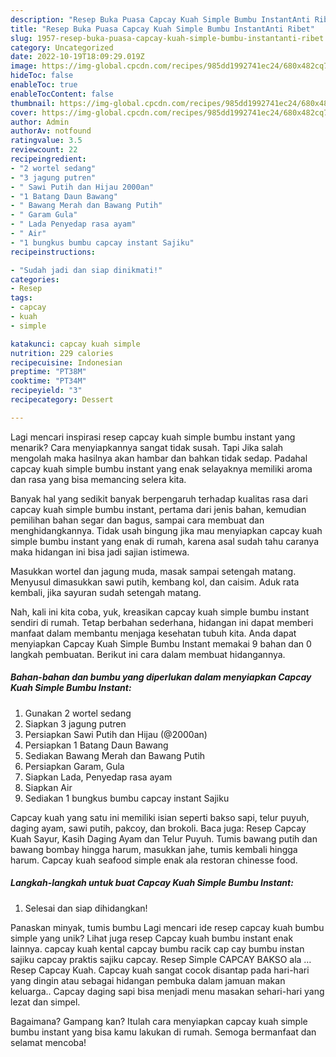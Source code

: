 ```yaml
---
description: "Resep Buka Puasa Capcay Kuah Simple Bumbu InstantAnti Ribet"
title: "Resep Buka Puasa Capcay Kuah Simple Bumbu InstantAnti Ribet"
slug: 1957-resep-buka-puasa-capcay-kuah-simple-bumbu-instantanti-ribet
category: Uncategorized
date: 2022-10-19T18:09:29.019Z
image: https://img-global.cpcdn.com/recipes/985dd1992741ec24/680x482cq70/capcay-kuah-simple-bumbu-instant-foto-resep-utama.jpg
hideToc: false
enableToc: true
enableTocContent: false
thumbnail: https://img-global.cpcdn.com/recipes/985dd1992741ec24/680x482cq70/capcay-kuah-simple-bumbu-instant-foto-resep-utama.jpg
cover: https://img-global.cpcdn.com/recipes/985dd1992741ec24/680x482cq70/capcay-kuah-simple-bumbu-instant-foto-resep-utama.jpg
author: Admin
authorAv: notfound
ratingvalue: 3.5
reviewcount: 22
recipeingredient:
- "2 wortel sedang"
- "3 jagung putren"
- " Sawi Putih dan Hijau 2000an"
- "1 Batang Daun Bawang"
- " Bawang Merah dan Bawang Putih"
- " Garam Gula"
- " Lada Penyedap rasa ayam"
- " Air"
- "1 bungkus bumbu capcay instant Sajiku"
recipeinstructions:

- "Sudah jadi dan siap dinikmati!"
categories:
- Resep
tags:
- capcay
- kuah
- simple

katakunci: capcay kuah simple 
nutrition: 229 calories
recipecuisine: Indonesian
preptime: "PT38M"
cooktime: "PT34M"
recipeyield: "3"
recipecategory: Dessert

---
```



Lagi mencari inspirasi resep capcay kuah simple bumbu instant yang menarik? Cara menyiapkannya sangat tidak susah. Tapi Jika salah mengolah maka hasilnya akan hambar dan bahkan tidak sedap. Padahal capcay kuah simple bumbu instant yang enak selayaknya memiliki aroma dan rasa yang bisa memancing selera kita.


Banyak hal yang sedikit banyak berpengaruh terhadap kualitas rasa dari capcay kuah simple bumbu instant, pertama dari jenis bahan, kemudian pemilihan bahan segar dan bagus, sampai cara membuat dan menghidangkannya. Tidak usah bingung jika mau menyiapkan capcay kuah simple bumbu instant yang enak di rumah, karena asal sudah tahu caranya maka hidangan ini bisa jadi sajian istimewa.

Masukkan wortel dan jagung muda, masak sampai setengah matang. Menyusul dimasukkan sawi putih, kembang kol, dan caisim. Aduk rata kembali, jika sayuran sudah setengah matang.


Nah, kali ini kita coba, yuk, kreasikan capcay kuah simple bumbu instant sendiri di rumah. Tetap berbahan sederhana, hidangan ini dapat memberi manfaat dalam membantu menjaga kesehatan tubuh kita. Anda dapat menyiapkan Capcay Kuah Simple Bumbu Instant memakai 9 bahan dan 0 langkah pembuatan. Berikut ini cara dalam membuat hidangannya.

<!--inarticleads1-->

##### Bahan-bahan dan bumbu yang diperlukan dalam menyiapkan Capcay Kuah Simple Bumbu Instant:

1. Gunakan 2 wortel sedang
1. Siapkan 3 jagung putren
1. Persiapkan  Sawi Putih dan Hijau (@2000an)
1. Persiapkan 1 Batang Daun Bawang
1. Sediakan  Bawang Merah dan Bawang Putih
1. Persiapkan  Garam, Gula
1. Siapkan  Lada, Penyedap rasa ayam
1. Siapkan  Air
1. Sediakan 1 bungkus bumbu capcay instant Sajiku


Capcay kuah yang satu ini memiliki isian seperti bakso sapi, telur puyuh, daging ayam, sawi putih, pakcoy, dan brokoli. Baca juga: Resep Capcay Kuah Sayur, Kasih Daging Ayam dan Telur Puyuh. Tumis bawang putih dan bawang bombay hingga harum, masukkan jahe, tumis kembali hingga harum. Capcay kuah seafood simple enak ala restoran chinesse food. 

<!--inarticleads2-->

##### Langkah-langkah untuk buat Capcay Kuah Simple Bumbu Instant:


1. Selesai dan siap dihidangkan!

Panaskan minyak, tumis bumbu Lagi mencari ide resep capcay kuah bumbu simple yang unik? Lihat juga resep Capcay kuah bumbu instant enak lainnya. capcay kuah kental capcay bumbu racik cap cay bumbu instan sajiku capcay praktis sajiku capcay. Resep Simple CAPCAY BAKSO ala … Resep Capcay Kuah. Capcay kuah sangat cocok disantap pada hari-hari yang dingin atau sebagai hidangan pembuka dalam jamuan makan keluarga.. Capcay daging sapi bisa menjadi menu masakan sehari-hari yang lezat dan simpel. 

Bagaimana? Gampang kan? Itulah cara menyiapkan capcay kuah simple bumbu instant yang bisa kamu lakukan di rumah. Semoga bermanfaat dan selamat mencoba!
